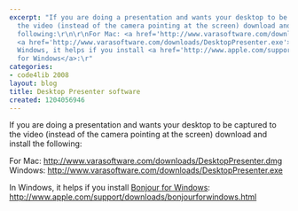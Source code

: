 ```yaml
---
excerpt: "If you are doing a presentation and wants your desktop to be captured to
  the video (instead of the camera pointing at the screen) download and install the
  following:\r\n\r\nFor Mac: <a href='http://www.varasoftware.com/downloads/DesktopPresenter.dmg'>http://www.varasoftware.com/downloads/DesktopPresenter.dmg</a>\r\nWindows:
  <a href='http://www.varasoftware.com/downloads/DesktopPresenter.exe'>http://www.varasoftware.com/downloads/DesktopPresenter.exe</a>\r\n\r\nIn
  Windows, it helps if you install <a href='http://www.apple.com/support/downloads/bonjourforwindows.html'>Bonjour
  for Windows</a>:\r"
categories:
- code4lib 2008
layout: blog
title: Desktop Presenter software
created: 1204056946
---
```

If you are doing a presentation and wants your desktop to be captured to the video (instead of the camera pointing at the screen) download and install the following:

For Mac: <a href='http://www.varasoftware.com/downloads/DesktopPresenter.dmg'>http://www.varasoftware.com/downloads/DesktopPresenter.dmg</a>
Windows: <a href='http://www.varasoftware.com/downloads/DesktopPresenter.exe'>http://www.varasoftware.com/downloads/DesktopPresenter.exe</a>

In Windows, it helps if you install <a href='http://www.apple.com/support/downloads/bonjourforwindows.html'>Bonjour for Windows</a>:
<a href='http://www.apple.com/support/downloads/bonjourforwindows.html'>http://www.apple.com/support/downloads/bonjourforwindows.html</a>
